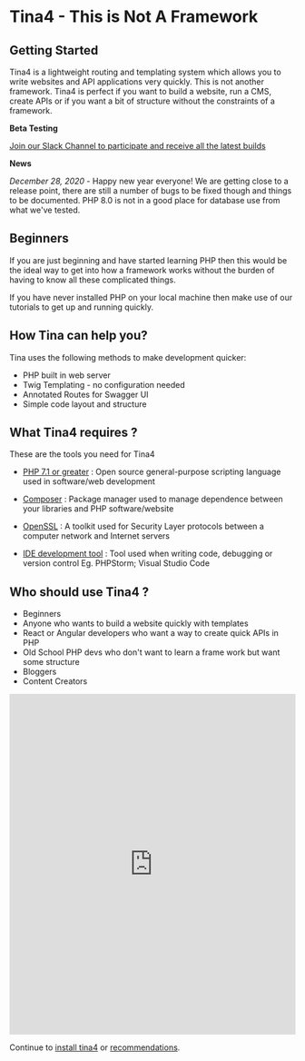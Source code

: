 <!--
// Tina4 : This Is Not A Framework
// Created with : PHPStorm
// User : andrevanzuydam
// Copyright (C)
// Contact : andrevanzuydam@gmail.com
-->
# Tina4 - This is Not A Framework
## Getting Started

Tina4 is a lightweight routing and templating system which allows you to write websites and API applications very quickly.
This is not another framework. Tina4 is perfect if you want to build a website, run a CMS, create APIs or if you want a bit of structure without the constraints of a framework.


**Beta Testing**

[Join our Slack Channel to participate and receive all the latest builds](https://docs.google.com/forms/d/e/1FAIpQLSdrapVxI-19DapgKKuhtlLyPc99SLg8Re2Lpn3PS_K0M2Rc7w/viewform)

**News**

*December 28, 2020* - Happy new year everyone! We are getting close to a release point, there are still a number of bugs to be fixed though and things to be documented. PHP 8.0 is not in a good place for database use from what we've tested.


## Beginners

If you are just beginning and have started learning PHP then this would be the ideal way to get into how a framework works
without the burden of having to know all these complicated things.

If you have never installed PHP on your local machine then make use of our tutorials to get up and running quickly.


## How Tina can help you?

Tina uses the following methods to make development quicker:

* PHP built in web server
* Twig Templating - no configuration needed
* Annotated Routes for Swagger UI
* Simple code layout and structure

## What Tina4 requires ?

These are the tools you need for Tina4

* [PHP 7.1 or greater](installation/install-php.md) : Open source general-purpose scripting language used in software/web development

* [Composer](installation/install-composer.md) : Package manager used to manage dependence between your libraries and PHP software/website 

* [OpenSSL](installation/install-openssl.md) : A toolkit used for Security Layer protocols between a computer network and Internet servers

* [IDE development tool](installation/install-ide.md) : Tool used when writing code, debugging or version control Eg. PHPStorm; Visual Studio Code

## Who should use Tina4 ?

* Beginners
* Anyone who wants to build a website quickly with templates
* React or Angular developers who want a way to create quick APIs in PHP
* Old School PHP devs who don't want to learn a frame work but want some structure
* Bloggers
* Content Creators

<iframe width="100%" height="600px" src="https://www.youtube.com/embed/9NDpHVlYIOo" frameborder="0" allow="accelerometer; autoplay; clipboard-write; encrypted-media; gyroscope; picture-in-picture" allowfullscreen></iframe>

Continue to [install tina4](installation/install-tina4.md) or [recommendations](recommendations.md).